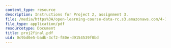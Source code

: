 ```yaml
---
content_type: resource
description: Instructions for Project 2, assignment 3.
file: /media/https%3A/open-learning-course-data-rc.s3.amazonaws.com/4-104-architectural-design-intentions-spring-2004/0c9bd0e5badb3cf2f80ed9154539f0bd_proj2final.pdf
file_type: application/pdf
resourcetype: Document
title: proj2final.pdf
uid: 0c9bd0e5-badb-3cf2-f80e-d9154539f0bd
---
```

